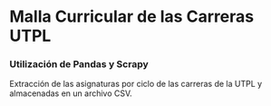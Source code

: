 # Malla Curricular de las Carreras UTPL
### Utilización de Pandas y Scrapy  
Extracción de las asignaturas por ciclo de las carreras de la UTPL y almacenadas en un archivo CSV.
